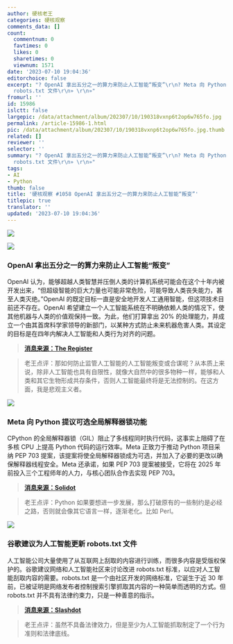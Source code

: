 ```yaml
---
author: 硬核老王
categories: 硬核观察
comments_data: []
count:
  commentnum: 0
  favtimes: 0
  likes: 0
  sharetimes: 0
  viewnum: 1571
date: '2023-07-10 19:04:36'
editorchoice: false
excerpt: "? OpenAI 拿出五分之一的算力来防止人工智能“叛变”\r\n? Meta 向 Python 提议可选全局解释器锁功能\r\n? 谷歌建议为人工智能更新
  robots.txt 文件\r\n» \r\n»"
fromurl: ''
id: 15986
islctt: false
largepic: /data/attachment/album/202307/10/190318vxnp6t2op6w765fo.jpg
permalink: /article-15986-1.html
pic: /data/attachment/album/202307/10/190318vxnp6t2op6w765fo.jpg.thumb.jpg
related: []
reviewer: ''
selector: ''
summary: "? OpenAI 拿出五分之一的算力来防止人工智能“叛变”\r\n? Meta 向 Python 提议可选全局解释器锁功能\r\n? 谷歌建议为人工智能更新
  robots.txt 文件\r\n» \r\n»"
tags:
- AI
- Python
thumb: false
title: '硬核观察 #1058 OpenAI 拿出五分之一的算力来防止人工智能“叛变”'
titlepic: true
translator: ''
updated: '2023-07-10 19:04:36'
---
```


![](/data/attachment/album/202307/10/190318vxnp6t2op6w765fo.jpg)


![](/data/attachment/album/202307/10/190337wgq6ioevz2ljwfii.jpg)


### OpenAI 拿出五分之一的算力来防止人工智能“叛变”


OpenAI 认为，能够超越人类智慧并压倒人类的计算机系统可能会在这个十年内被开发出来，“但超级智能的巨大力量也可能非常危险，可能导致人类丧失能力，甚至人类灭绝。”OpenAI 的既定目标一直是安全地开发人工通用智能，但这项技术目前还不存在。OpenAI 希望建立一个人工智能系统在不明确依赖人类的情况下，使其他机器与人类的价值观保持一致。为此，他们打算拿出 20% 的处理能力，并成立一个由其首席科学家领导的新部门，以某种方式防止未来机器危害人类。其设定的目标是在四年内解决人工智能和人类行为对齐的问题。



> 
> **[消息来源：The Register](https://www.theregister.com/2023/07/07/openai_superhuman_intelligence/)**
> 
> 
> 



> 
> 老王点评：那如何防止监管人工智能的人工智能叛变或合谋呢？从本质上来说，除非人工智能也具有自限性，就像大自然中的很多物种一样，能够和人类和其它生物形成共存条件，否则人工智能最终将是无法控制的。在这方面，我是悲观主义者。
> 
> 
> 


![](/data/attachment/album/202307/10/190358ddk5pgdi9g0p0qgd.jpg)


### Meta 向 Python 提议可选全局解释器锁功能


CPython 的全局解释器锁（GIL）阻止了多线程同时执行代码，这事实上阻碍了在多核 CPU 上提高 Python 代码的运行效率。Meta 正致力于推动 Python 项目采纳 PEP 703 提案，该提案将使全局解释器锁成为可选，并加入了必要的更改以确保解释器线程安全。Meta 还承诺，如果 PEP 703 提案被接受，它将在 2025 年前投入三个工程师年的人力，与核心团队合作去实现 PEP 703。



> 
> **[消息来源：Solidot](https://www.solidot.org/story?sid=75464)**
> 
> 
> 



> 
> 老王点评：Python 如果要想进一步发展，那么打破原有的一些制约是必经之路，否则就会像其它语言一样，逐渐老化。比如 Perl。
> 
> 
> 


![](/data/attachment/album/202307/10/190413i3ezydi7y7iiddwt.jpg)


### 谷歌建议为人工智能更新 robots.txt 文件


人工智能公司大量使用了从互联网上刮取的内容进行训练，而很多内容是受版权保护的。谷歌建议网络和人工智能社区来讨论改进 robots.txt 标准，以应对人工智能刮取内容的需要。robots.txt 是一个由社区开发的网络标准，它诞生于近 30 年前，已被证明是网络发布者控制搜索引擎抓取其内容的一种简单而透明的方式。但 robots.txt 并不具有法律约束力，只是一种善意的指示。



> 
> **[消息来源：Slashdot](https://tech.slashdot.org/story/23/07/08/2158211/google-suggests-robotstxt-file-updates-for-emerging-ai-use-cases)**
> 
> 
> 



> 
> 老王点评：虽然不具备法律效力，但是至少为人工智能抓取制定了一个行为准则和法律底线。
> 
> 
>